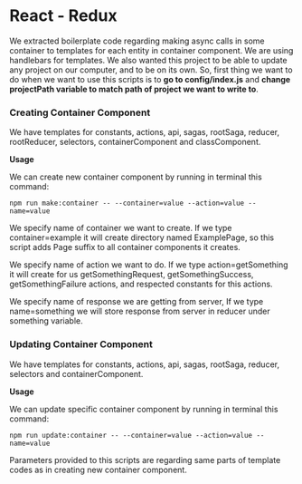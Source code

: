 # React - Redux

We extracted boilerplate code regarding making async calls in some container to templates for each entity in container component.
We are using handlebars for templates. 
We also wanted this project to be able to update any project on our computer, and to be on its own. 
So, first thing we want to do when we want to use this scripts is to **go to config/index.js** and **change projectPath variable to match path of project we want to write to**.

### Creating Container Component
We have templates for constants, actions, api, sagas, rootSaga, reducer, rootReducer, selectors, containerComponent and classComponent.

**Usage**

We can create new container component by running in terminal this command:
```terinal
npm run make:container -- --container=value --action=value --name=value
```

We specify name of container we want to create. If we type container=example it will create directory named ExamplePage, so this script adds Page suffix to all container components it creates.

We specify name of action we want to do. If we type action=getSomething it will create for us getSomethingRequest, getSomethingSuccess, getSomethingFailure actions, and respected constants for this actions.

We specify name of response we are getting from server, If we type name=something we will store response from server in reducer under something variable.

### Updating Container Component

We have templates for constants, actions, api, sagas, rootSaga, reducer, selectors and containerComponent.

**Usage**

We can update specific container component by running in terminal this command:
```terinal
npm run update:container -- --container=value --action=value --name=value
```

Parameters provided to this scripts are regarding same parts of template codes as in creating new container component.

